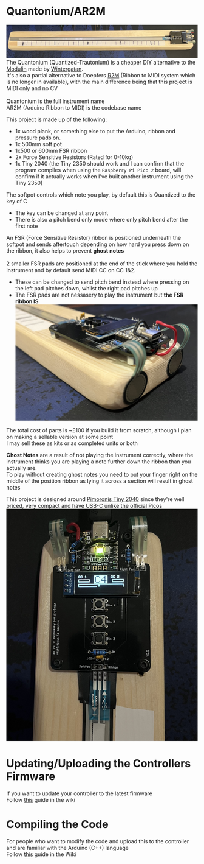 # Quantonium/AR2M
![The full controller](https://github.com/CraCaNN/AR2M/blob/main/media/Quantonium.jpg)
The Quantonium (Quantized-Trautonium) is a cheaper DIY alternative to the [Modulin](https://www.youtube.com/watch?v=QaW5K85UDR0) made by [Wintergatan](https://www.youtube.com/@Wintergatan).\
It's also a partial alternative to Doepfers [R2M](https://doepfer.de/R2M.htm) (Ribbon to MIDI system which is no longer in available), with the main difference being that this project is MIDI only and no CV\
\
Quantonium is the full instrument name\
AR2M (Arduino Ribbon to MIDI) is the codebase name

This project is made up of the following:
* 1x wood plank, or something else to put the Arduino, ribbon and pressure pads on.
* 1x 500mm soft pot
* 1x500 or 600mm FSR ribbon
* 2x Force Sensitive Resistors (Rated for 0-10kg)
* 1x Tiny 2040 (the Tiny 2350 should work and I can confirm that the program compiles when using the `Raspberry Pi Pico 2` board, will confirm if it actually works when I've built another instrument using the Tiny 2350)

The softpot controls which note you play, by default this is Quantized to the key of C
- The key can be changed at any point
- There is also a pitch bend only mode where only pitch bend after the first note

An FSR (Force Sensitive Resistor) ribbon is positioned underneath the softpot and sends aftertouch depending on how hard you press down on the ribbon, it also helps to prevent **ghost notes**\
\
2 smaller FSR pads are positioned at the end of the stick where you hold the instrument and by default send MIDI CC on CC 1&2.
- These can be changed to send pitch bend instead where pressing on the left pad pitches down, whilst the right pad pitches up
- The FSR pads are not nessasery to play the instrument but **the FSR ribbon IS**
![The head of the controller with the pressure pads](https://github.com/CraCaNN/AR2M/blob/main/media/quantonium%20head%20and%20pads.jpg)

The total cost of parts is ~£100 if you build it from scratch, although I plan on making a sellable version at some point\
I may sell these as kits or as completed units or both

**Ghost Notes** are a result of not playing the instrument correctly, where the instrument thinks you are playing a note further down the ribbon than you actually are.\
To play without creating ghost notes you need to put your finger right on the middle of the position ribbon as lying it across a section will result in ghost notes

This project is designed around [Pimoronis Tiny 2040](https://shop.pimoroni.com/products/tiny-2040?variant=39560012300371) since they're well priced, very compact and have USB-C unlike the official Picos
![The head of the controller with an active note](https://github.com/CraCaNN/AR2M/blob/main/media/quantonium%20head.jpg)

# Updating/Uploading the Controllers Firmware
If you want to update your controller to the latest firmware\
Follow [this](https://github.com/CraCaNN/AR2M/wiki/Updating-the-controller) guide in the wiki

# Compiling the Code
For people who want to modify the code and upload this to the controller and are familiar with the Arduino (C++) language\
Follow [this](https://github.com/CraCaNN/AR2M/wiki/Compiling) guide in the Wiki
